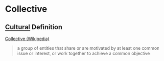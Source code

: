 # Collective

## [Cultural](./culture.md) Definition

<a href="https://en.wikipedia.org/wiki/Collective" target="_blank">Collective (Wikipedia)</a>

> a group of entities that share or are motivated by at least one common issue or interest, or work together to achieve a common objective
